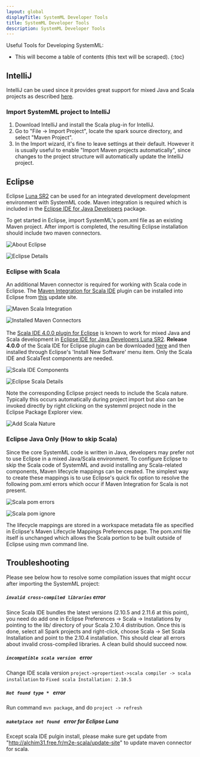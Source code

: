 ```yaml
---
layout: global
displayTitle: SystemML Developer Tools
title: SystemML Developer Tools
description: SystemML Developer Tools
---
```

<!--
{% comment %}
Licensed to the Apache Software Foundation (ASF) under one or more
contributor license agreements.  See the NOTICE file distributed with
this work for additional information regarding copyright ownership.
The ASF licenses this file to you under the Apache License, Version 2.0
(the "License"); you may not use this file except in compliance with
the License.  You may obtain a copy of the License at

http://www.apache.org/licenses/LICENSE-2.0

Unless required by applicable law or agreed to in writing, software
distributed under the License is distributed on an "AS IS" BASIS,
WITHOUT WARRANTIES OR CONDITIONS OF ANY KIND, either express or implied.
See the License for the specific language governing permissions and
limitations under the License.
{% endcomment %}
-->

Useful Tools for Developing SystemML:

* This will become a table of contents (this text will be scraped).
{:toc}

## IntelliJ

IntelliJ can be used since it provides great support for mixed Java and Scala projects as described [here](https://cwiki.apache.org/confluence/display/SPARK/Useful+Developer+Tools#UsefulDeveloperTools-IntelliJ).

### Import SystemML project to IntelliJ

 1. Download IntelliJ and install the Scala plug-in for IntelliJ.
 2. Go to "File -> Import Project", locate the spark source directory, and select "Maven Project".
 3. In the Import wizard, it's fine to leave settings at their default. However it is usually useful to enable "Import Maven projects automatically", since changes to the project structure will automatically update the IntelliJ project.

## Eclipse

Eclipse [Luna SR2](https://eclipse.org/downloads/packages/release/luna/sr2) can be used for an integrated development development environment with SystemML code.  Maven integration is required which is included in the [Eclipse IDE for Java Developers](https://eclipse.org/downloads/packages/eclipse-ide-java-developers/lunasr2) package.

To get started in Eclipse, import SystemML's pom.xml file as an existing Maven project.  After import is completed, the resulting Eclipse installation should include two maven connectors.

![About Eclipse](img/developer-tools/about-eclipse.png "About Eclipse")

![Eclipse Details](img/developer-tools/eclipse-details.png "Eclipse Details")


### Eclipse with Scala

An additional Maven connector is required for working with Scala code in Eclipse.  The [Maven Integration for Scala IDE](http://scala-ide.org/docs/tutorials/m2eclipse/) plugin can be installed into Eclipse from [this](http://alchim31.free.fr/m2e-scala/update-site/) update site.  

![Maven Scala Integration](img/developer-tools/maven-scala.png "Maven Scala Integration")

![Installed Maven Connectors](img/developer-tools/maven-connectors.png "Installed Maven Connectors")
<br></br>
The [Scala IDE 4.0.0 plugin for Eclipse](http://scala-ide.org/download/prev-stable.html) is known to work for mixed Java and Scala development in [Eclipse IDE for Java Developers Luna SR2](https://eclipse.org/downloads/packages/eclipse-ide-java-developers/lunasr2).  <b>Release 4.0.0</b> of the Scala IDE for Eclipse plugin can be downloaded [here](http://download.scala-ide.org/sdk/lithium/e44/scala211/stable/site_assembly-20150305-1905.zip) and then installed through Eclipse's 'Install New Software' menu item.  Only the Scala IDE and ScalaTest components are needed.

![Scala IDE Components](img/developer-tools/scala-components.png "Scala IDE Components")

![Eclipse Scala Details](img/developer-tools/eclipse-scala.png "Eclipse Scala Details")

Note the corresponding Eclipse project needs to include the Scala nature.  Typically this occurs automatically during project import but also can be invoked directly by right clicking on the systemml project node in the Eclipse Package Explorer view.

![Add Scala Nature](img/developer-tools/scala-nature.png "Add Scala Nature")


### Eclipse Java Only (How to skip Scala)

Since the core SystemML code is written in Java, developers may prefer not to use Eclipse in a mixed Java/Scala environment.  To configure Eclipse to skip the Scala code of SystemML and avoid installing any Scala-related components, Maven lifecycle mappings can be created.  The simplest way to create these mappings is to use Eclipse's quick fix option to resolve the following pom.xml errors which occur if Maven Integration for Scala is not present.

![Scala pom errors](img/developer-tools/pom-scala-errors.png "Scala pom errors")

![Scala pom ignore](img/developer-tools/pom-scala-ignore.png "Scala pom Quick Fix")

The lifecycle mappings are stored in a workspace metadata file as specified in Eclipse's Maven Lifecycle Mappings Preferences page.  The pom.xml file itself is unchanged which allows the Scala portion to be built outside of Eclipse using mvn command line.

## Troubleshooting

Please see below how to resolve some compilation issues that might occur after importing the SystemML project:

##### `invalid cross-compiled libraries` error
Since Scala IDE bundles the latest versions (2.10.5 and 2.11.6 at this point), you need do add one  in Eclipse Preferences -> Scala -> Installations by pointing to the lib/ directory of your Scala 2.10.4 distribution. Once this is done, select all Spark projects and right-click, choose Scala -> Set Scala Installation and point to the 2.10.4 installation. This should clear all errors about invalid cross-compiled libraries. A clean build should succeed now.

##### `incompatible scala version ` error
Change IDE scala version `project->propertiest->scala compiler -> scala installation`  to  `Fixed scala Installation: 2.10.5`

##### `Not found type * ` error
Run command `mvn package`, and do `project -> refresh`

##### `maketplace not found ` error for Eclipse Luna
Except scala IDE pulgin install, please make sure get update from "http://alchim31.free.fr/m2e-scala/update-site" to update maven connector for scala.
